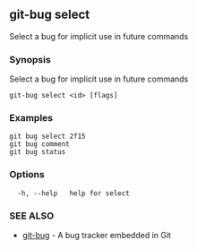 ## git-bug select

Select a bug for implicit use in future commands

### Synopsis

Select a bug for implicit use in future commands

```
git-bug select <id> [flags]
```

### Examples

```
git bug select 2f15
git bug comment
git bug status

```

### Options

```
  -h, --help   help for select
```

### SEE ALSO

* [git-bug](git-bug.md)	 - A bug tracker embedded in Git

